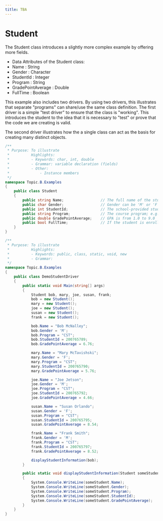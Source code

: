```yaml
---
title: TBA
---
```

# Student

The Student class introduces a slightly more complex example by offering more fields.

*	Data Attributes of the Student class:
  * Name : String
  * Gender : Character
  * StudentId : Integer
  * Program : String
  * GradePointAverage : Double
  * FullTime : Boolean

This example also includes two drivers. By using two drivers, this illustrates that separate "programs" can share/use the same class definition. 
The first driver is a simple "test driver" to ensure that the class is "working". This introduces the student to the idea that it is necessary to "test" or prove that the code we are creating is valid. 

The second driver illustrates how the a single class can act as the basis for creating many distinct objects.

```csharp
/**
 * Purpose: To illustrate 
 *          Highlights:
 *          - Keywords: char, int, double
 *          - Grammar: variable declaration (fields)
 *          - Other:
 *              - Instance members
 */
namespace Topic.B.Examples
{
    public class Student
    {
        public string Name;                 // The full name of the student
        public char Gender;                 // Gender can be 'M' or 'F'
        public int StudentId;               // The school-provided student ID
        public string Program;              // The course program; e.g.: "CST"
        public double GradePointAverage;    // GPA is from 1.0 to 9.0
        public bool FullTime;               // If the student is enrolled full-time
    }
}
```

```csharp
/**
 * Purpose: To illustrate 
 *          Highlights:
 *          - Keywords: public, class, static, void, new
 *          - Grammar: 
 */
namespace Topic.B.Examples
{
    public class DemoStudentDriver
    {
        public static void Main(string[] args)
        {
            Student bob, mary, joe, susan, frank;
            bob = new Student();
            mary = new Student();
            joe = new Student();
            susan = new Student();
            frank = new Student();

            bob.Name = "Bob McNalley";
            bob.Gender = 'M';
            bob.Program = "CST";
            bob.StudentId = 200765789;
            bob.GradePointAverage = 6.76;

            mary.Name = "Mary McTavishski";
            mary.Gender = 'F';
            mary.Program = "CST";
            mary.StudentId = 200765790;
            mary.GradePointAverage = 5.76;

            joe.Name = "Joe Jetson";
            joe.Gender = 'M';
            joe.Program = "CST";
            joe.StudentId = 200765792;
            joe.GradePointAverage = 4.66;

            susan.Name = "Susan Orlando";
            susan.Gender = 'F';
            susan.Program = "CST";
            susan.StudentId = 200765795;
            susan.GradePointAverage = 8.54;

            frank.Name = "Frank Smith";
            frank.Gender = 'M';
            frank.Program = "CST";
            frank.StudentId = 200765797;
            frank.GradePointAverage = 8.52;

            displayStudentInformation(bob);
        }

        public static void displayStudentInformation(Student someStudent)
        {
            System.Console.WriteLine(someStudent.Name);
            System.Console.WriteLine(someStudent.Gender);
            System.Console.WriteLine(someStudent.Program);
            System.Console.WriteLine(someStudent.StudentId);
            System.Console.WriteLine(someStudent.GradePointAverage);
        }
    }
}
```
